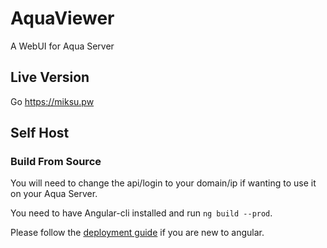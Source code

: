 # AquaViewer

A WebUI for Aqua Server

## Live Version
Go https://miksu.pw

## Self Host

### Build From Source

You will need to change the api/login to your domain/ip if wanting to use it on your Aqua Server.

You need to have Angular-cli installed and run `ng build --prod`.

Please follow the [deployment guide](https://angular.io/guide/deployment) if you are new to angular.
